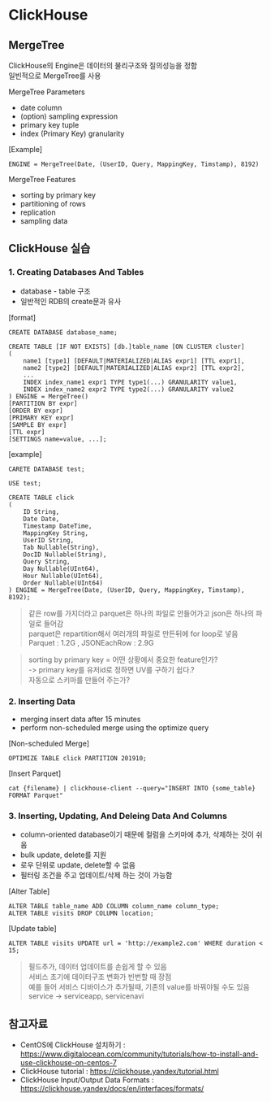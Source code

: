 # ClickHouse



## MergeTree
ClickHouse의 Engine은 데이터의 물리구조와 질의성능을 정함 \
일빈적으로 MergeTree를 사용


MergeTree Parameters
- date column
- (option) sampling expression
- primary key tuple
- index (Primary Key) granularity

[Example]
```
ENGINE = MergeTree(Date, (UserID, Query, MappingKey, Timstamp), 8192)
```

MergeTree Features
- sorting by primary key
- partitioning of rows
- replication
- sampling data

## ClickHouse 실습
### 1. Creating Databases And Tables
- database - table 구조
- 일반적인 RDB의 create문과 유사

[format]
```
CREATE DATABASE database_name;

CREATE TABLE [IF NOT EXISTS] [db.]table_name [ON CLUSTER cluster]
(
    name1 [type1] [DEFAULT|MATERIALIZED|ALIAS expr1] [TTL expr1],
    name2 [type2] [DEFAULT|MATERIALIZED|ALIAS expr2] [TTL expr2],
    ...
    INDEX index_name1 expr1 TYPE type1(...) GRANULARITY value1,
    INDEX index_name2 expr2 TYPE type2(...) GRANULARITY value2
) ENGINE = MergeTree()
[PARTITION BY expr]
[ORDER BY expr]
[PRIMARY KEY expr]
[SAMPLE BY expr]
[TTL expr]
[SETTINGS name=value, ...];
```


[example]
```
CARETE DATABASE test;

USE test;

CREATE TABLE click
(
    ID String,
    Date Date,
    Timestamp DateTime,
    MappingKey String,
    UserID String,
    Tab Nullable(String),
    DocID Nullable(String),
    Query String,
    Day Nullable(UInt64),
    Hour Nullable(UInt64),
    Order Nullable(UInt64)
) ENGINE = MergeTree(Date, (UserID, Query, MappingKey, Timstamp), 8192);
```

> 같은 row를 가지더라고 parquet은 하나의 파일로 안들어가고 json은 하나의 파일로 들어감\
parquet은 repartition해서 여러개의 파일로 만든뒤에 for loop로 넣음\
Parquet : 1.2G , JSONEachRow : 2.9G

> sorting by primary key = 어떤 상황에서 중요한 feature인가?\
-> primary key를 유저id로 정하면 UV를 구하기 쉽다.?\
자동으로 스키마를 만들어 주는가?



### 2. Inserting Data

- merging insert data after 15 minutes
- perform non-scheduled merge using the optimize query

[Non-scheduled Merge]
```
OPTIMIZE TABLE click PARTITION 201910;
```

[Insert Parquet]
```
cat {filename} | clickhouse-client --query="INSERT INTO {some_table} FORMAT Parquet"
```

### 3. Inserting, Updating, And Deleing Data And Columns

- column-oriented database이기 때문에 컬럼을 스키마에 추가, 삭제하는 것이 쉬움
- bulk update, delete를 지원
- 로우 단위로 update, delete할 수 없음
- 필터링 조건을 주고 업데이트/삭제 하는 것이 가능함

[Alter Table]
```
ALTER TABLE table_name ADD COLUMN column_name column_type;
ALTER TABLE visits DROP COLUMN location;
```

[Update table]
```
ALTER TABLE visits UPDATE url = 'http://example2.com' WHERE duration < 15;
```

> 필드추가, 데이터 업데이트를 손쉽게 할 수 있음\
서비스 초기에 데이터구조 변화가 빈번할 때 장점\
예를 들어 서비스 디바이스가 추가될때, 기존의 value를 바꿔야될 수도 있음\
service -> serviceapp, servicenavi






## 참고자료
- CentOS에 ClickHouse 설치하기 : https://www.digitalocean.com/community/tutorials/how-to-install-and-use-clickhouse-on-centos-7
- ClickHouse tutorial : https://clickhouse.yandex/tutorial.html
- ClickHouse Input/Output Data Formats : https://clickhouse.yandex/docs/en/interfaces/formats/
